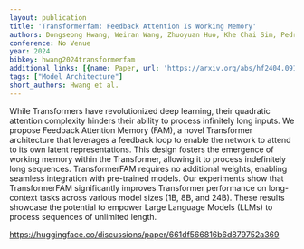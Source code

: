 ```yaml
---
layout: publication
title: 'Transformerfam: Feedback Attention Is Working Memory'
authors: Dongseong Hwang, Weiran Wang, Zhuoyuan Huo, Khe Chai Sim, Pedro Moreno Mengibar
conference: No Venue
year: 2024
bibkey: hwang2024transformerfam
additional_links: [{name: Paper, url: 'https://arxiv.org/abs/hf2404.09173'}]
tags: ["Model Architecture"]
short_authors: Hwang et al.
---
```

While Transformers have revolutionized deep learning, their quadratic attention complexity hinders their ability to process infinitely long inputs. We propose Feedback Attention Memory (FAM), a novel Transformer architecture that leverages a feedback loop to enable the network to attend to its own latent representations. This design fosters the emergence of working memory within the Transformer, allowing it to process indefinitely long sequences. TransformerFAM requires no additional weights, enabling seamless integration with pre-trained models. Our experiments show that TransformerFAM significantly improves Transformer performance on long-context tasks across various model sizes (1B, 8B, and 24B). These results showcase the potential to empower Large Language Models (LLMs) to process sequences of unlimited length.

https://huggingface.co/discussions/paper/661df566816b6d879752a369
